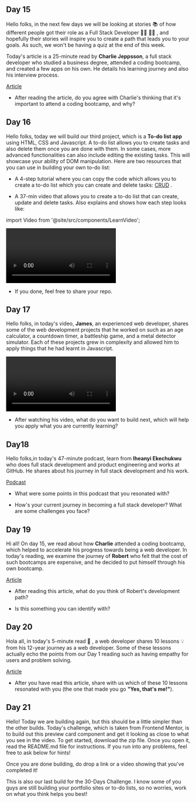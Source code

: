 

## Day 15
Hello folks, in the next few days we will be looking at stories 📚  of how different people got their role as a Full Stack Developer 👨‍💻 👩‍💻 , and hopefully their stories will inspire you to create a path that leads you to your goals.  As such, we won't be having a quiz at the end of this week. 
 
Today's article is a 25-minute read by **Charlie Jeppsson**, a full stack developer who studied a business degree, attended a coding bootcamp, and created a few apps on his own. He details his learning journey and also his interview process. 
 
[Article](https://bit.ly/landing-a-fullstack-role1) 
 
- After reading the article, do you agree with Charlie's thinking that it's important to attend a coding bootcamp, and why?

## Day 16

Hello folks, today we will build our third project, which is a **To-do list app** using HTML, CSS and Javascript. A to-do list allows you to create tasks and also delete them once you are done with them. In some cases, more advanced functionalities can also include editing the existing tasks. This will showcase your ability of DOM manipulation. Here are two resources that you can use in building your own to-do list:

- A 4-step tutorial where you can copy the code which allows you to create a to-do list which you can create and delete tasks: [CRUD](https://bit.ly/todolist-CRD-tutorial) .

-  A 37-min video that allows you to create a to-do list that can create, update and delete tasks. Also explains and shows how each step looks like: 



import Video from '@site/src/components/LearnVideo';

<Video link="https://youtube.com/embed/MkESyVB4oUw"></Video>

- If you done, feel free to share your repo.

## Day 17

Hello folks, in today's video, **James**, an experienced web developer, shares some of the web development projects that he worked on such as an age calculator, a countdown timer, a battleship game, and a metal detector simulator. Each of these projects grew in complexity and allowed him to apply things that he had learnt in Javascript. 


<Video link="https://youtube.com/embed/tCHSzNXbNq4"></Video>

- After watching his video, what do you want to build next, which will help you apply what you are currently learning?

## Day18

Hello folks,in today's 47-minute podcast, learn from **Iheanyi Ekechukwu** who does full stack development and product engineering and works at GitHub. He shares about his journey in full stack development and his work.
 
[Podcast](https://bit.ly/day18-podcast)
 
- What were some points in this podcast that you resonated with?

- How's your current journey in becoming a full stack developer? What are some challenges you face?

## Day 19

Hi all! On day 15, we read about how **Charlie** attended a coding bootcamp, which helped to accelerate his progress towards being a web developer. In today's reading, we examine the journey of **Robert** who felt that the cost of such bootcamps are expensive, and he decided to put himself through his own bootcamp.

[Article](https://bit.ly/day19-selftaughtcoder)

- After reading this article, what do you think of Robert's development path?

- Is this something you can identify with?

## Day 20

Hola all, in today's 5-minute read 📰 , a web developer shares 10 lessons 💡 from his 12-year journey as a web developer. Some of these lessons actually echo the points from our Day 1 reading such as having empathy for users and problem solving. 

[Article](https://bit.ly/day20-lessons-webdev)

- After you have read this article, share with us which of these 10 lessons resonated with you (the one that made you go **"Yes, that's me!"**).

## Day 21

Hello! Today we are building again, but this should be a little simpler than the other builds. Today's challenge, which is taken from Frontend Mentor, is to build out this preview card component and get it looking as close to what you see in the video. To get started, download the zip file. Once you open it, read the README.md file for instructions. If you run into any problems, feel free to ask below for hints! 

Once you are done building, do drop a link or a video showing that you've completed it!

This is also our last build for the 30-Days Challenge. I know some of you guys are still building your portfolio sites or to-do lists, so no worries, work on what you think helps you best! 
